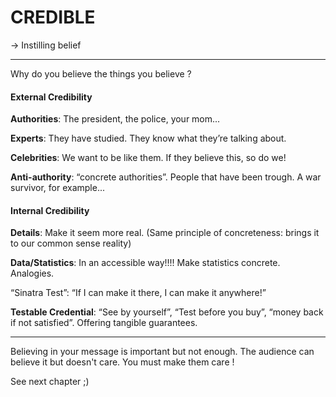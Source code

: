 # CREDIBLE

&rarr; Instilling belief

---

Why do you believe the things you believe ?

#### External Credibility

**Authorities**: The president, the police, your mom...

**Experts**: They have studied. They know what they’re talking about.

**Celebrities**: We want to be like them. If they believe this, so do we!

**Anti-authority**: “concrete authorities”. People that have been trough. A war survivor, for example...

#### Internal Credibility

**Details**: Make it seem more real. (Same principle of concreteness: brings it to our common sense reality)

**Data/Statistics**: In an accessible way!!!! Make statistics concrete. Analogies.

“Sinatra Test”: “If I can make it there, I can make it anywhere!”

**Testable Credential**: “See by yourself”, “Test before you buy”, “money back if not satisfied”. Offering tangible guarantees.

---

Believing in your message is important but not enough. The audience can believe it but doesn't care. You must make them care !

See next chapter ;)
